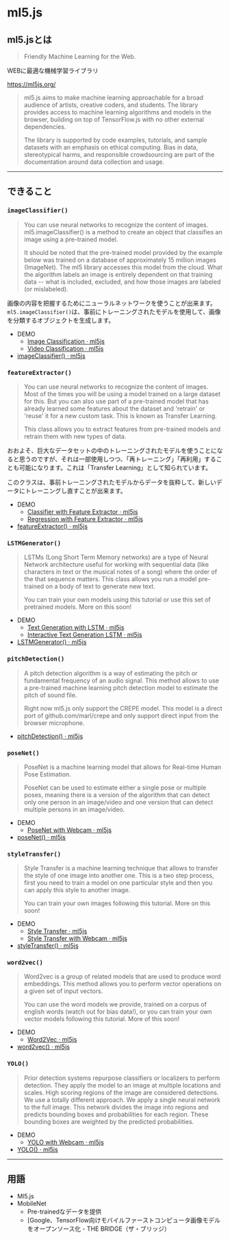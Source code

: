 # ml5.js

## ml5.jsとは

> Friendly Machine Learning for the Web.

WEBに最適な機械学習ライブラリ

https://ml5js.org/

> ml5.js aims to make machine learning approachable for a broad audience of artists, creative coders, and students. The library provides access to machine learning algorithms and models in the browser, building on top of TensorFlow.js with no other external dependencies.
>
> The library is supported by code examples, tutorials, and sample datasets with an emphasis on ethical computing. Bias in data, stereotypical harms, and responsible crowdsourcing are part of the documentation around data collection and usage.

------

## できること

### `imageClassifier()`

> You can use neural networks to recognize the content of images. ml5.imageClassifier() is a method to create an object that classifies an image using a pre-trained model.
>
> It should be noted that the pre-trained model provided by the example below was trained on a database of approximately 15 million images (ImageNet). The ml5 library accesses this model from the cloud. What the algorithm labels an image is entirely dependent on that training data -- what is included, excluded, and how those images are labeled (or mislabeled).

画像の内容を把握するためにニューラルネットワークを使うことが出来ます。`ml5.imageClassifier()`は、事前にトレーニングされたモデルを使用して、画像を分類するオブジェクトを生成します。

- DEMO
  - [Image Classification · ml5js](https://ml5js.org/docs/image-classification-example)
  - [Video Classification · ml5js](https://ml5js.org/docs/video-classification-example)
- [imageClassifier() · ml5js](https://ml5js.org/docs/ImageClassifier)

### `featureExtractor()`

> You can use neural networks to recognize the content of images. Most of the times you will be using a model trained on a large dataset for this. But you can also use part of a pre-trained model that has already learned some features about the dataset and 'retrain' or 'reuse' it for a new custom task. This is known as Transfer Learning.
>
> This class allows you to extract features from pre-trained models and retrain them with new types of data.

おおよそ、巨大なデータセットの中のトレーニングされたモデルを使うことになると思うのですが、それは一部使用しつつ、「再トレーニング」「再利用」することも可能になります。これは「Transfer Learning」として知られています。

このクラスは、事前トレーニングされたモデルからデータを抜粋して、新しいデータにトレーニングし直すことが出来ます。

- DEMO
  - [Classifier with Feature Extractor · ml5js](https://ml5js.org/docs/custom-classifier)
  - [Regression with Feature Extractor · ml5js](https://ml5js.org/docs/custom-regression)
- [featureExtractor() · ml5js](https://ml5js.org/docs/FeatureExtractor)

### `LSTMGenerator()`

> LSTMs (Long Short Term Memory networks) are a type of Neural Network architecture useful for working with sequential data (like characters in text or the musical notes of a song) where the order of the that sequence matters. This class allows you run a model pre-trained on a body of text to generate new text.
>
> You can train your own models using this tutorial or use this set of pretrained models. More on this soon!

- DEMO
  - [Text Generation with LSTM · ml5js](https://ml5js.org/docs/lstm-example)
  - [Interactive Text Generation LSTM · ml5js](https://ml5js.org/docs/lstm-interactive-example)
- [LSTMGenerator() · ml5js](https://ml5js.org/docs/LSTMGenerator)

### `pitchDetection()`

> A pitch detection algorithm is a way of estimating the pitch or fundamental frequency of an audio signal. This method allows to use a pre-trained machine learning pitch detection model to estimate the pitch of sound file.
>
> Right now ml5.js only support the CREPE model. This model is a direct port of github.com/marl/crepe and only support direct input from the browser microphone.

- [pitchDetection() · ml5js](https://ml5js.org/docs/PitchDetection)

### `poseNet()`

> PoseNet is a machine learning model that allows for Real-time Human Pose Estimation.
>
> PoseNet can be used to estimate either a single pose or multiple poses, meaning there is a version of the algorithm that can detect only one person in an image/video and one version that can detect multiple persons in an image/video.

- DEMO
  - [PoseNet with Webcam · ml5js](https://ml5js.org/docs/posenet-webcam)
- [poseNet() · ml5js](https://ml5js.org/docs/PoseNet)

### `styleTransfer()`

> Style Transfer is a machine learning technique that allows to transfer the style of one image into another one. This is a two step process, first you need to train a model on one particular style and then you can apply this style to another image.
>
> You can train your own images following this tutorial. More on this soon!

- DEMO
  - [Style Transfer · ml5js](https://ml5js.org/docs/style-transfer-image-example)
  - [Style Transfer with Webcam · ml5js](https://ml5js.org/docs/style-transfer-webcam-example)
- [styleTransfer() · ml5js](https://ml5js.org/docs/StyleTransfer)

### `word2vec()`

> Word2vec is a group of related models that are used to produce word embeddings. This method allows you to perform vector operations on a given set of input vectors.
>
> You can use the word models we provide, trained on a corpus of english words (watch out for bias data!), or you can train your own vector models following this tutorial. More of this soon!

- DEMO
  - [Word2Vec · ml5js](https://ml5js.org/docs/word2vec-example)
- [word2vec() · ml5js](https://ml5js.org/docs/Word2vec)

### `YOLO()`

> Prior detection systems repurpose classifiers or localizers to perform detection. They apply the model to an image at multiple locations and scales. High scoring regions of the image are considered detections. We use a totally different approach. We apply a single neural network to the full image. This network divides the image into regions and predicts bounding boxes and probabilities for each region. These bounding boxes are weighted by the predicted probabilities.

- DEMO
  - [YOLO with Webcam · ml5js](https://ml5js.org/docs/yolo-webcam)
- [YOLO() · ml5js](https://ml5js.org/docs/YOLO)

------

## 用語

- Ml5.js
- MobileNet
  - Pre-trainedなデータを提供
  - [Google、TensorFlow向けモバイルファーストコンピュータ画像モデルをオープンソース化 - THE BRIDGE（ザ・ブリッジ）